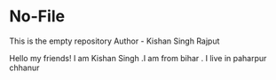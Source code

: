 # No-File
This is the empty repository
Author - Kishan Singh Rajput

Hello my friends! I am Kishan Singh .I am from bihar . I live in paharpur chhanur

